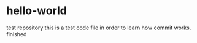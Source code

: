 # hello-world
test repository
this is a test code file in order to learn how commit works.
finished
